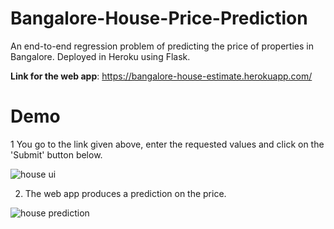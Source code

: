 # Bangalore-House-Price-Prediction

An end-to-end regression problem of predicting the price of properties in Bangalore.
Deployed in Heroku using Flask.

**Link for the web app**: https://bangalore-house-estimate.herokuapp.com/

# Demo

1 You go to the link given above, enter the requested values and click on the 'Submit' button below.

![house ui](https://user-images.githubusercontent.com/77207245/133029317-d90d0cff-1e8a-483c-88bf-51c86665bc4b.PNG)

2. The web app produces a prediction on the price.

![house prediction](https://user-images.githubusercontent.com/77207245/133029338-0c739486-c405-4b41-8dcc-cc497153a72e.PNG)
